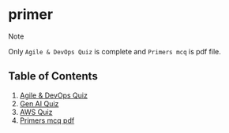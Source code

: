 # primer
> [!Note]
> Only `Agile & DevOps Quiz` is complete and `Primers mcq` is pdf file.

## Table of Contents
1. [Agile & DevOps Quiz](./Agile%20&%20DevOps%20Quiz)
2. [Gen AI Quiz](./Gen%20AI%20Quiz)
3. [AWS Quiz](./AWS%20Quiz)
4. [Primers mcq pdf](./PRIMERS_MCQ.PDF)
